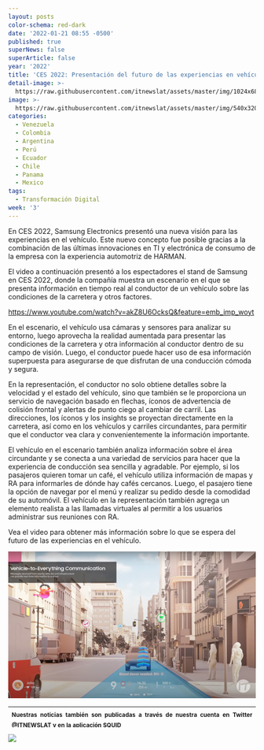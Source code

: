 ```yaml
---
layout: posts
color-schema: red-dark
date: '2022-01-21 08:55 -0500'
published: true
superNews: false
superArticle: false
year: '2022'
title: 'CES 2022: Presentación del futuro de las experiencias en vehículos'
detail-image: >-
  https://raw.githubusercontent.com/itnewslat/assets/master/img/1024x680/asistente-de-vehiculo-samsung-g.jpg
image: >-
  https://raw.githubusercontent.com/itnewslat/assets/master/img/540x320/asistente-de-vehiculo-samsung-p.jpg
categories:
  - Venezuela
  - Colombia
  - Argentina
  - Perú
  - Ecuador
  - Chile
  - Panama
  - Mexico
tags:
  - Transformación Digital
week: '3'
---
```

En CES 2022, Samsung Electronics presentó una nueva visión para las experiencias en el vehículo. Este nuevo concepto fue posible gracias a la combinación de las últimas innovaciones en TI y electrónica de consumo de la empresa con la experiencia automotriz de HARMAN.

El video a continuación presentó a los espectadores el stand de Samsung en CES 2022, donde la compañía muestra un escenario en el que se presenta información en tiempo real al conductor de un vehículo sobre las condiciones de la carretera y otros factores.

https://www.youtube.com/watch?v=akZ8U6OcksQ&feature=emb_imp_woyt

En el escenario, el vehículo usa cámaras y sensores para analizar su entorno, luego aprovecha la realidad aumentada para presentar las condiciones de la carretera y otra información al conductor dentro de su campo de visión. Luego, el conductor puede hacer uso de esa información superpuesta para asegurarse de que disfrutan de una conducción cómoda y segura.

En la representación, el conductor no solo obtiene detalles sobre la velocidad y el estado del vehículo, sino que también se le proporciona un servicio de navegación basado en flechas, íconos de advertencia de colisión frontal y alertas de punto ciego al cambiar de carril. Las direcciones, los íconos y los insights se proyectan directamente en la carretera, así como en los vehículos y carriles circundantes, para permitir que el conductor vea clara y convenientemente la información importante.

El vehículo en el escenario también analiza información sobre el área circundante y se conecta a una variedad de servicios para hacer que la experiencia de conducción sea sencilla y agradable. Por ejemplo, si los pasajeros quieren tomar un café, el vehículo utiliza información de mapas y RA para informarles de dónde hay cafés cercanos. Luego, el pasajero tiene la opción de navegar por el menú y realizar su pedido desde la comodidad de su automóvil. El vehículo en la representación también agrega un elemento realista a las llamadas virtuales al permitir a los usuarios administrar sus reuniones con RA.

Vea el video para obtener más información sobre lo que se espera del futuro de las experiencias en el vehículo.

![](https://raw.githubusercontent.com/itnewslat/assets/master/img/540x320/asistente-de-vehiculo-samsung-p.jpg)

<table style="height: 42px;" width="569">
<tbody>
<tr>
<td style="text-align: justify;"><sub><strong>Nuestras noticias también son publicadas a través de nuestra cuenta en Twitter <a href="https://twitter.com/itnewslat?lang=es">@ITNEWSLAT</a> y en la aplicación <a href="https://squidapp.co/en/">SQUID</a></strong></sub></td>
</tr>
</tbody>
</table>

<img src="https://tracker.metricool.com/c3po.jpg?hash=56f88a41e39ab42c063cc51676587a04"/>
